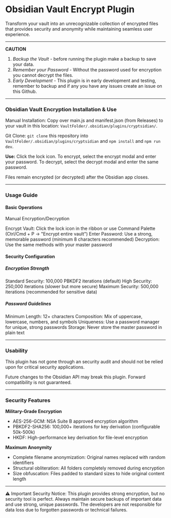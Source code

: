 # Obsidian Vault Encrypt Plugin
Transform your vault into an unrecognizable collection of encrypted files that provides security and anonymity while maintaining seamless user experience.

---

**CAUTION**
1. _Backup the Vault_ - before running the plugin make a backup to save your data.
2. _Remember your Password_ - Without the password used for encryption you cannot decrypt the files.
3. _Early Development_ - This plugin is in early development and testing, remember to backup and if any you have any issues create an issue on this Github.

---

### Obsidian Vault Encryption Installation & Use
Manual Installation: Copy over main.js and manifest.json (from Releases) to your vault in this location: `VaultFolder/.obsidian/plugins/cryptsidian/`.

Git Clone: `git clone` this repository into `VaultFolder/.obsidian/plugins/cryptsidian` and `npm install` and `npm run dev`.

**Use:** Click the lock icon. To encrypt, select the encrypt modal and enter your password. To decrypt, select the decrypt modal and enter the same password. 

Files remain encrypted (or decrypted) after the Obsidian app closes.

---

### Usage Guide
#### Basic Operations
Manual Encryption/Decryption

Encrypt Vault: Click the lock icon in the ribbon or use Command Palette (Ctrl/Cmd + P → "Encrypt entire vault")
Enter Password: Use a strong, memorable password (minimum 8 characters recommended)
Decryption: Use the same methods with your master password

#### Security Configuration
##### Encryption Strength

Standard Security: 100,000 PBKDF2 iterations (default)
High Security: 250,000 iterations (slower but more secure)
Maximum Security: 500,000 iterations (recommended for sensitive data)

##### Password Guidelines

Minimum Length: 12+ characters
Composition: Mix of uppercase, lowercase, numbers, and symbols
Uniqueness: Use a password manager for unique, strong passwords
Storage: Never store the master password in plain text

---

### Usability
This plugin has not gone through an security audit and should not be relied upon for critical security applications.

Future changes to the Obsidian API may break this plugin. Forward compatibility is not guaranteed.

---

### Security Features
**Military-Grade Encryption**
- AES-256-GCM: NSA Suite B approved encryption algorithm
- PBKDF2-SHA256: 100,000+ iterations for key derivation (configurable 50k-500k)
- HKDF: High-performance key derivation for file-level encryption

**Maximum Anonymity**
- Complete filename anonymization: Original names replaced with random identifiers
- Structural obliteration: All folders completely removed during encryption
- Size obfuscation: Files padded to standard sizes to hide original content length

---

⚠️ Important Security Notice: This plugin provides strong encryption, but no security tool is perfect. Always maintain secure backups of important data and use strong, unique passwords. The developers are not responsible for data loss due to forgotten passwords or technical failures.

